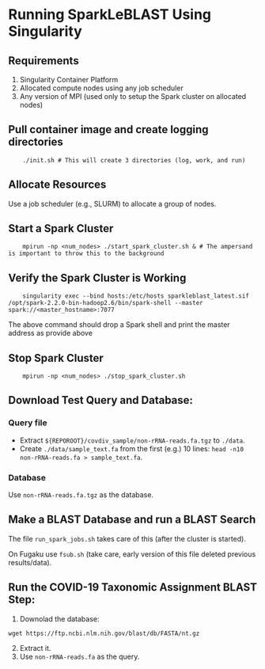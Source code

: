 # Running SparkLeBLAST Using Singularity 

## Requirements
1) Singularity Container Platform
2) Allocated compute nodes using any job scheduler
3) Any version of MPI (used only to setup the Spark cluster on allocated nodes)

## Pull container image and create logging directories
```shell script
    ./init.sh # This will create 3 directories (log, work, and run)
```

## Allocate Resources
Use a job scheduler (e.g., SLURM) to allocate a group of nodes. 

## Start a Spark Cluster
```shell script
    mpirun -np <num_nodes> ./start_spark_cluster.sh & # The ampersand is important to throw this to the background
```

## Verify the Spark Cluster is Working
```shell script
    singularity exec --bind hosts:/etc/hosts sparkleblast_latest.sif /opt/spark-2.2.0-bin-hadoop2.6/bin/spark-shell --master spark://<master_hostname>:7077
```
The above command should drop a Spark shell and print the master address as provide above

## Stop Spark Cluster
```shell script
    mpirun -np <num_nodes> ./stop_spark_cluster.sh                   
```

## Download Test Query and Database:
### Query file
- Extract `${REPOROOT}/covdiv_sample/non-rRNA-reads.fa.tgz` to `./data`.
- Create `./data/sample_text.fa` from the first (e.g.) 10 lines: `head -n10 non-rRNA-reads.fa > sample_text.fa`.

### Database
Use `non-rRNA-reads.fa.tgz` as the database.

## Make a BLAST Database and run a BLAST Search
The file `run_spark_jobs.sh` takes care of this (after the cluster is started).

On Fugaku use `fsub.sh` (take care, early version of this file deleted previous results/data).

## Run the COVID-19 Taxonomic Assignment BLAST Step:
1. Downolad the database:
```
wget https://ftp.ncbi.nlm.nih.gov/blast/db/FASTA/nt.gz
```
2. Extract it.
3. Use `non-rRNA-reads.fa` as the query.
